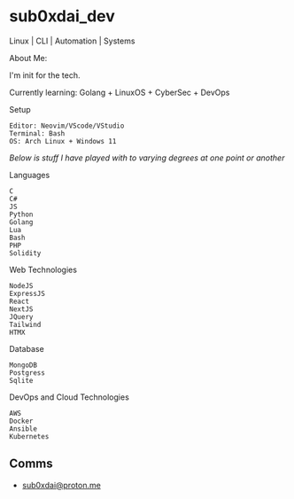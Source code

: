 # sub0xdai_dev

Linux | CLI | Automation | Systems

About Me:

I'm init for the tech. 

Currently learning: Golang + LinuxOS + CyberSec + DevOps

Setup

    Editor: Neovim/VScode/VStudio
    Terminal: Bash
    OS: Arch Linux + Windows 11

_Below is stuff I have played with to varying degrees at one point or another_

Languages

    C
    C#
    JS
    Python
    Golang
    Lua
    Bash
    PHP
    Solidity

Web Technologies

    NodeJS
    ExpressJS
    React
    NextJS
    JQuery
    Tailwind
    HTMX
    
Database

    MongoDB
    Postgress
    Sqlite

DevOps and Cloud Technologies

    AWS
    Docker 
    Ansible
    Kubernetes

## Comms

- sub0xdai@proton.me











                        
